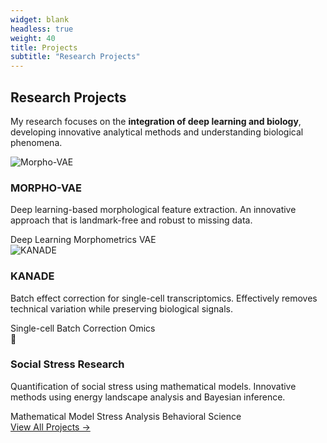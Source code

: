 ```yaml
---
widget: blank
headless: true
weight: 40
title: Projects
subtitle: "Research Projects"
---
```


<div id="projects"></div>

## Research Projects

My research focuses on the **integration of deep learning and biology**, developing innovative analytical methods and understanding biological phenomena.

<div class="home-project-gallery">

<div class="home-project-item" onclick="window.location.href='/en/project/#morphovae-detail'">
  <div class="home-project-image">
    <img src="/images/projects/morpho-vae.jpg" alt="Morpho-VAE">
  </div>
  <div class="home-project-content">
    <h3>MORPHO-VAE</h3>
    <p>Deep learning-based morphological feature extraction. An innovative approach that is landmark-free and robust to missing data.</p>
    <div class="project-tags">
      <span class="tag">Deep Learning</span>
      <span class="tag">Morphometrics</span>
      <span class="tag">VAE</span>
    </div>
  </div>
</div>

<div class="home-project-item" onclick="window.location.href='/en/project/#kanade-detail'">
  <div class="home-project-image">
    <img src="/images/projects/kanade.png" alt="KANADE">
  </div>
  <div class="home-project-content">
    <h3>KANADE</h3>
    <p>Batch effect correction for single-cell transcriptomics. Effectively removes technical variation while preserving biological signals.</p>
    <div class="project-tags">
      <span class="tag">Single-cell</span>
      <span class="tag">Batch Correction</span>
      <span class="tag">Omics</span>
    </div>
  </div>
</div>

<div class="home-project-item" onclick="window.location.href='/en/project/#stress-detail'">
  <div class="home-project-image">
    <div class="placeholder-image">
      <div class="icon">🧠</div>
    </div>
  </div>
  <div class="home-project-content">
    <h3>Social Stress Research</h3>
    <p>Quantification of social stress using mathematical models. Innovative methods using energy landscape analysis and Bayesian inference.</p>
    <div class="project-tags">
      <span class="tag">Mathematical Model</span>
      <span class="tag">Stress Analysis</span>
      <span class="tag">Behavioral Science</span>
    </div>
  </div>
</div>

</div>

<div class="view-all-projects">
  <a href="/en/project/">View All Projects →</a>
</div>